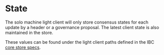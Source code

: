 <!--
order: 2
-->

# State

The solo machine light client will only store consensus states for each update by a header
or a governance proposal. The latest client state is also maintained in the store.

These values can be found under the light client paths defined in the IBC 
[core store specs](../../../core/spec/02_state.md).


